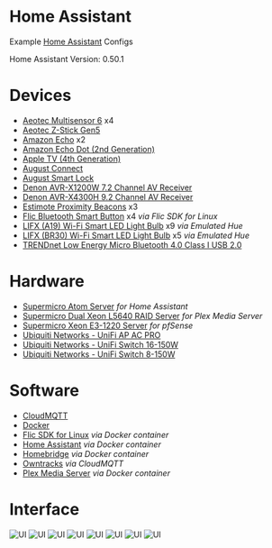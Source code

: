 # Home Assistant
Example [Home Assistant](https://home-assistant.io/) Configs

Home Assistant Version: 0.50.1

# Devices
* [Aeotec Multisensor 6](https://www.amazon.com/gp/product/B0151Z8ZQY/) x4
* [Aeotec Z-Stick Gen5](https://www.amazon.com/gp/product/B00X0AWA6E/)
* [Amazon Echo](https://www.amazon.com/gp/product/B00X4WHP5E/) x2
* [Amazon Echo Dot (2nd Generation)](https://www.amazon.com/gp/product/B015TJD0Y4/)
* [Apple TV (4th Generation)](https://www.apple.com/apple-tv/)
* [August Connect](http://august.com/products/august-connect/)
* [August Smart Lock](http://august.com/products/august-smart-lock/)
* [Denon AVR-X1200W 7.2 Channel AV Receiver](https://www.amazon.com/gp/product/B00ZY7FHXY/)
* [Denon AVR-X4300H 9.2 Channel AV Receiver](https://www.amazon.com/gp/product/B01KZRPNIQ/)
* [Estimote Proximity Beacons](https://www.amazon.com/gp/product/B01M7SREI7/) x3
* [Flic Bluetooth Smart Button](https://flic.io/) x4 *via Flic SDK for Linux*
* [LIFX (A19) Wi-Fi Smart LED Light Bulb](https://www.amazon.com/gp/product/B01M7SREI7/) x9 *via Emulated Hue*
* [LIFX (BR30) Wi-Fi Smart LED Light Bulb](https://www.amazon.com/gp/product/B01KY02MPG/) x5 *via Emulated Hue*
* [TRENDnet Low Energy Micro Bluetooth 4.0 Class I USB 2.0](https://www.amazon.com/gp/product/B002AQSTXM/)

# Hardware
* [Supermicro Atom Server](https://www.supermicro.com/products/system/1U/5015/SYS-5015A-EHF-D525.cfm) *for Home Assistant*
* [Supermicro Dual Xeon L5640 RAID Server](http://www.supermicro.com/products/motherboard/QPI/5500/X8DTU-F.cfm) *for Plex Media Server*
* [Supermicro Xeon E3-1220 Server](https://www.supermicro.com/products/motherboard/Xeon/C202_C204/X9SCL_-F.cfm) *for pfSense*
* [Ubiquiti Networks - UniFi AP AC PRO](https://www.amazon.com/gp/product/B015PRO512/)
* [Ubiquiti Networks - UniFi Switch 16-150W](https://www.amazon.com/gp/product/B01E46ATQ0/)
* [Ubiquiti Networks - UniFi Switch 8-150W](https://www.amazon.com/gp/product/B01DKXT4CI/)

# Software
* [CloudMQTT](https://www.cloudmqtt.com/)
* [Docker](https://www.docker.com/)
* [Flic SDK for Linux](https://github.com/50ButtonsEach/fliclib-linux-hci) *via Docker container*
* [Home Assistant](https://home-assistant.io/) *via Docker container*
* [Homebridge](https://github.com/nfarina/homebridge) *via Docker container*
* [Owntracks](http://owntracks.org/) *via CloudMQTT*
* [Plex Media Server](https://www.plex.tv/) *via Docker container*

# Interface
![UI](screenshots/ha-home.png)
![UI](screenshots/ha-bathroom.png)
![UI](screenshots/ha-bedroom.png)
![UI](screenshots/ha-kitchen.png)
![UI](screenshots/ha-living-room.png)
![UI](screenshots/ha-lights.png)
![UI](screenshots/ha-scripts.png)
![UI](screenshots/ha-health.png)